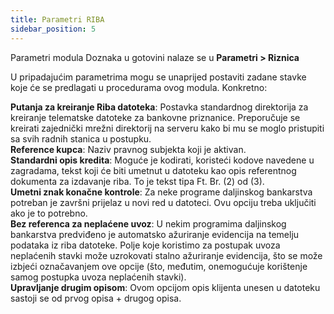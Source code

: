 ```yaml
---
title: Parametri RIBA
sidebar_position: 5
---
```


Parametri modula Doznaka u gotovini nalaze se u **Parametri > Riznica**

U pripadajućim parametrima mogu se unaprijed postaviti zadane stavke koje će se predlagati u procedurama ovog modula. Konkretno:

**Putanja za kreiranje Riba datoteka**: Postavka standardnog direktorija za kreiranje telematske datoteke za bankovne priznanice. Preporučuje se kreirati zajednički mrežni direktorij na serveru kako bi mu se moglo pristupiti sa svih radnih stanica u postupku.  
**Reference kupca**: Naziv pravnog subjekta koji je aktivan.    
**Standardni opis kredita**: Moguće je kodirati, koristeći kodove navedene u zagradama, tekst koji će biti umetnut u datoteku kao opis referentnog dokumenta za izdavanje riba. To je tekst tipa Ft. Br. (2) od (3).   
**Umetni znak konačne kontrole**: Za neke programe daljinskog bankarstva potreban je završni prijelaz u novi red u datoteci. Ovu opciju treba uključiti ako je to potrebno.   
**Bez referenca za neplaćene uvoz**: U nekim programima daljinskog bankarstva predviđeno je automatsko ažuriranje evidencija na temelju podataka iz riba datoteke. Polje koje koristimo za postupak uvoza neplaćenih stavki može uzrokovati stalno ažuriranje evidencija, što se može izbjeći označavanjem ove opcije (što, međutim, onemogućuje korištenje samog postupka uvoza neplaćenih stavki).    
**Upravljanje drugim opisom**: Ovom opcijom opis klijenta unesen u datoteku sastoji se od prvog opisa + drugog opisa.    
